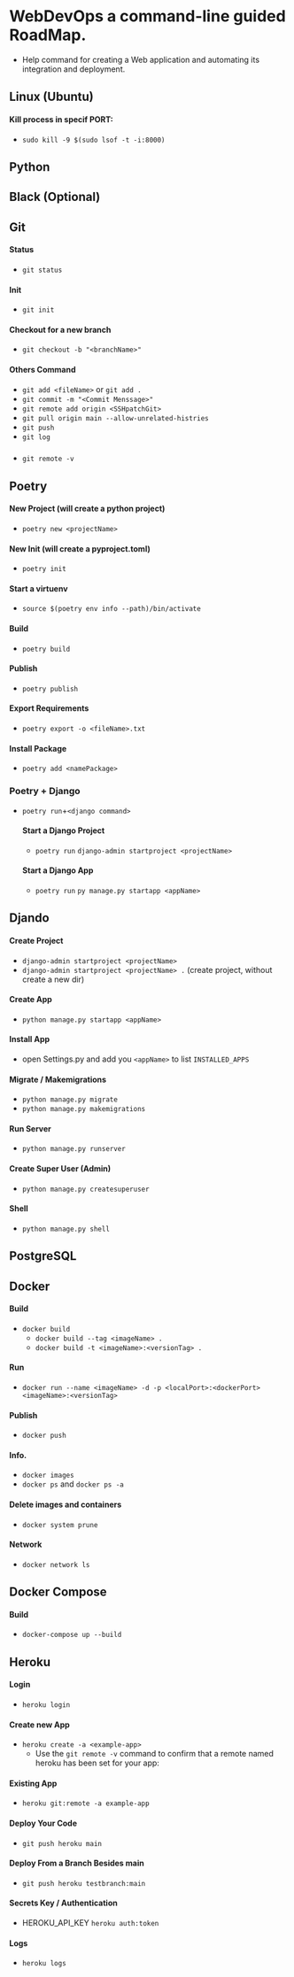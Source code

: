 # WebDevOps a command-line guided RoadMap.
* Help command for creating a Web application and automating its integration and deployment.

## Linux (Ubuntu)
#### Kill process in specif PORT:
* `sudo kill -9 $(sudo lsof -t -i:8000)`

## Python

## Black (Optional)

## Git
#### Status
* `git status`
#### Init
* `git init`
#### Checkout for a new branch
* `git checkout -b "<branchName>"`
#### Others Command
* `git add <fileName>` or `git add .`
* `git commit -m "<Commit Menssage>"`
* `git remote add origin <SSHpatchGit>`
* `git pull origin main --allow-unrelated-histries`
* `git push`
* `git log`
### 
* `git remote -v`


## Poetry
#### New Project (will create a python project)
* `poetry new <projectName>`
#### New Init (will create a pyproject.toml)
* `poetry init`
#### Start a virtuenv
* `source $(poetry env info --path)/bin/activate`
#### Build
* `poetry build`
#### Publish
* `poetry publish`
#### Export Requirements
* `poetry export -o <fileName>.txt`
#### Install Package
* `poetry add <namePackage>`


### Poetry + Django
* `poetry run`+`<django command>`
  #### Start a Django Project
  * `poetry run` `django-admin startproject <projectName>`
  #### Start a Django App
  * `poetry run` `py manage.py startapp <appName>`


## Djando
#### Create Project
* `django-admin startproject <projectName>`
* `django-admin startproject <projectName> .` (create project, without create a new dir) 

#### Create App
* `python manage.py startapp <appName>`

#### Install App
* open Settings.py and add you `<appName>` to list `INSTALLED_APPS`

#### Migrate / Makemigrations
* `python manage.py migrate`
* `python manage.py makemigrations`

#### Run Server
* `python manage.py runserver`

#### Create Super User (Admin)
* `python manage.py createsuperuser`

#### Shell
* `python manage.py shell`


## PostgreSQL


## Docker
#### Build
* `docker build`
  * `docker build --tag <imageName> .`  
  * `docker build -t <imageName>:<versionTag> .`  
#### Run
* `docker run --name <imageName> -d -p <localPort>:<dockerPort> <imageName>:<versionTag>`
#### Publish
* `docker push` 
#### Info.
* `docker images`
* `docker ps` and `docker ps -a`
#### Delete images and containers
* `docker system prune`
#### Network
* `docker network ls`  


## Docker Compose
#### Build
* `docker-compose up --build`  


## Heroku
#### Login
* `heroku login`
#### Create new App
* `heroku create -a <example-app>`
  * Use the `git remote -v` command to confirm that a remote named heroku has been set for your app:
#### Existing App
* `heroku git:remote -a example-app`

#### Deploy Your Code
* `git push heroku main`

#### Deploy From a Branch Besides main
* `git push heroku testbranch:main`

#### Secrets Key / Authentication 
* HEROKU_API_KEY `heroku auth:token`
#### Logs
* `heroku logs`
